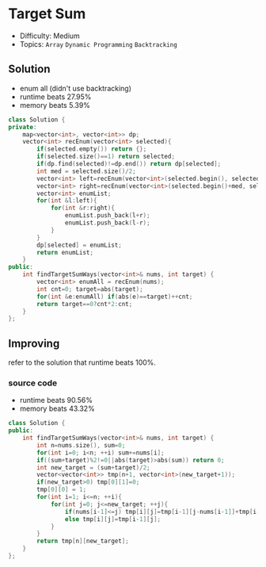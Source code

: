 # Target Sum
- Difficulty: Medium
- Topics: `Array` `Dynamic Programming` `Backtracking`

## Solution
- enum all (didn't use backtracking)
- runtime beats 27.95%
- memory beats 5.39%
``` cpp
class Solution {
private:
    map<vector<int>, vector<int>> dp;
    vector<int> recEnum(vector<int> selected){
        if(selected.empty()) return {};
        if(selected.size()==1) return selected;
        if(dp.find(selected)!=dp.end()) return dp[selected];
        int med = selected.size()/2;
        vector<int> left=recEnum(vector<int>(selected.begin(), selected.begin()+med));
        vector<int> right=recEnum(vector<int>(selected.begin()+med, selected.end()));
        vector<int> enumList;
        for(int &l:left){
            for(int &r:right){
                enumList.push_back(l+r);
                enumList.push_back(l-r);
            }
        }
        dp[selected] = enumList;
        return enumList;
    }
public:
    int findTargetSumWays(vector<int>& nums, int target) {
        vector<int> enumAll = recEnum(nums);
        int cnt=0; target=abs(target);
        for(int &e:enumAll) if(abs(e)==target)++cnt;
        return target==0?cnt*2:cnt;
    }
};
```

## Improving
refer to the solution that runtime beats 100%.
### source code
- runtime beats 90.56%
- memory beats 43.32%
``` cpp
class Solution {
public:
    int findTargetSumWays(vector<int>& nums, int target) {
        int n=nums.size(), sum=0;
        for(int i=0; i<n; ++i) sum+=nums[i];
        if((sum+target)%2!=0||abs(target)>abs(sum)) return 0;
        int new_target = (sum+target)/2;
        vector<vector<int>> tmp(n+1, vector<int>(new_target+1));
        if(new_target>0) tmp[0][1]=0;
        tmp[0][0] = 1;
        for(int i=1; i<=n; ++i){
            for(int j=0; j<=new_target; ++j){
                if(nums[i-1]<=j) tmp[i][j]=tmp[i-1][j-nums[i-1]]+tmp[i-1][j];
                else tmp[i][j]=tmp[i-1][j];
            }
        }
        return tmp[n][new_target];
    }
};
```